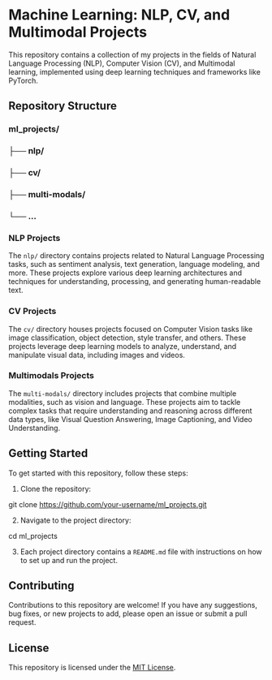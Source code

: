 # Machine Learning: NLP, CV, and Multimodal Projects

This repository contains a collection of my projects in the fields of Natural Language Processing (NLP), Computer Vision (CV), and Multimodal learning, implemented using deep learning techniques and frameworks like PyTorch.

## Repository Structure

### ml_projects/
### ├── nlp/
### ├── cv/
### ├── multi-modals/
### └── ...

### NLP Projects

The `nlp/` directory contains projects related to Natural Language Processing tasks, such as sentiment analysis, text generation, language modeling, and more. These projects explore various deep learning architectures and techniques for understanding, processing, and generating human-readable text.

### CV Projects

The `cv/` directory houses projects focused on Computer Vision tasks like image classification, object detection, style transfer, and others. These projects leverage deep learning models to analyze, understand, and manipulate visual data, including images and videos.

### Multimodals Projects

The `multi-modals/` directory includes projects that combine multiple modalities, such as vision and language. These projects aim to tackle complex tasks that require understanding and reasoning across different data types, like Visual Question Answering, Image Captioning, and Video Understanding.

## Getting Started

To get started with this repository, follow these steps:

1. Clone the repository:

git clone https://github.com/your-username/ml_projects.git


2. Navigate to the project directory:

cd ml_projects


3. Each project directory contains a `README.md` file with instructions on how to set up and run the project.

## Contributing

Contributions to this repository are welcome! If you have any suggestions, bug fixes, or new projects to add, please open an issue or submit a pull request.

## License

This repository is licensed under the [MIT License](LICENSE).
